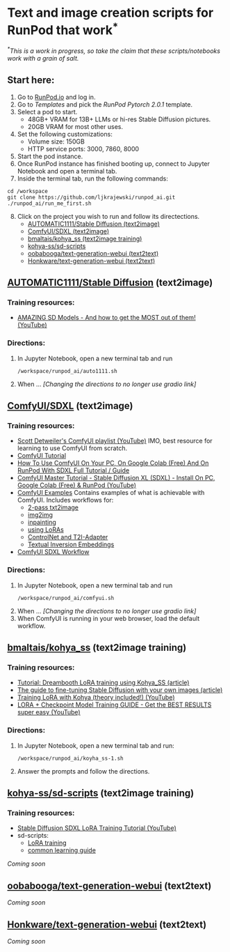 # Text and image creation scripts for RunPod that work<sup>*</sup>
_<sup>*</sup>This is a work in progress, so take the claim that these scripts/notebooks work with a grain of salt._
## Start here:
1. Go to [RunPod.io](https://runpod.io) and log in.
2. Go to _Templates_ and pick the _RunPod Pytorch 2.0.1_ template.
3. Select a pod to start.  
    - 48GB+ VRAM for 13B+ LLMs or hi-res Stable Diffusion pictures.
    - 20GB VRAM for most other uses.
4. Set the following customizations:
   - Volume size: 150GB
   - HTTP service ports: 3000, 7860, 8000
5. Start the pod instance.
6. Once RunPod instance has finished booting up, connect to Jupyter Notebook and open a terminal tab.
7. Inside the terminal tab, run the following commands:
```
cd /workspace
git clone https://github.com/ljkrajewski/runpod_ai.git
./runpod_ai/run_me_first.sh
```
8. Click on the project you wish to run and follow its directections.
    - [AUTOMATIC1111/Stable Diffusion (text2image)](#automatic1111stable-diffusion-text2image)
    - [ComfyUI/SDXL (text2image)](#comfyuisdxl-text2image)
    - [bmaltais/kohya_ss (text2image training)](#bmaltaiskohya_ss-text2image-training)
    - [kohya-ss/sd-scripts](#kohya-sssd-scripts-text2image-training)
    - [oobabooga/text-generation-webui (text2text)](#oobaboogatext-generation-webui-text2text)
    - [Honkware/text-generation-webui (text2text)](#honkwaretext-generation-webui-text2text)
## [AUTOMATIC1111/Stable Diffusion](https://github.com/AUTOMATIC1111/stable-diffusion-webui) (text2image)
### Training resources:
- [AMAZING SD Models - And how to get the MOST out of them! (YouTube)](https://www.youtube.com/watch?v=ezNDCWhv4pQ)
### Directions:
1. In Jupyter Notebook, open a new terminal tab and run
   ```
   /workspace/runpod_ai/auto1111.sh
   ```
2. When ... _[Changing the directions to no longer use gradio link]_
## [ComfyUI/SDXL](https://github.com/comfyanonymous/ComfyUI) (text2image)
### Training resources:
- [Scott Detweiler's ComfyUI playlist (YouTube)](https://www.youtube.com/playlist?list=PLIF38owJLhR1EGDY4kOnsEnMyolZgza1x)
IMO, best resource for learning to use ComfyUI from scratch.
- [ComfyUI Tutorial](https://comfyanonymous.github.io/ComfyUI_tutorial_vn/)
- [How To Use ComfyUI On Your PC, On Google Colab (Free) And On RunPod With SDXL Full Tutorial / Guide](https://github.com/FurkanGozukara/Stable-Diffusion/blob/main/Tutorials/How-To-Use-ComfyUI-On-Your-PC-On-RunPod-On-Colab-With-SDXL.md)
- [ComfyUI Master Tutorial - Stable Diffusion XL (SDXL) - Install On PC, Google Colab (Free) & RunPod (YouTube)](https://www.youtube.com/watch?v=FnMHbhvWUhE)
- [ComfyUI Examples](https://comfyanonymous.github.io/ComfyUI_examples/)
Contains examples of what is achievable with ComfyUI. Includes workflows for:
    - [2-pass txt2image](https://comfyanonymous.github.io/ComfyUI_examples/2_pass_txt2img/)
    - [img2img](https://comfyanonymous.github.io/ComfyUI_examples/img2img/)
    - [inpainting](https://comfyanonymous.github.io/ComfyUI_examples/inpaint/)
    - [using LoRAs](https://comfyanonymous.github.io/ComfyUI_examples/lora/)
    - [ControlNet and T2I-Adapter](https://comfyanonymous.github.io/ComfyUI_examples/controlnet/)
    - [Textual Inversion Embeddings](https://comfyanonymous.github.io/ComfyUI_examples/textual_inversion_embeddings/)
- [ComfyUI SDXL Workflow](https://www.patreon.com/posts/comfyui-workflow-86104919)
### Directions:
1. In Jupyter Notebook, open a new terminal tab and run
   ```
   /workspace/runpod_ai/comfyui.sh
   ```
2. When ... _[Changing the directions to no longer use gradio link]_
3. When ComfyUI is running in your web browser, load the default workflow.
## [bmaltais/kohya_ss](https://github.com/bmaltais/kohya_ss) (text2image training)
### Training resources:
- [Tutorial: Dreambooth LoRA training using Kohya_SS (article)](https://civitai.com/articles/391/tutorial-dreambooth-lora-training-using-kohyass)
- [The guide to fine-tuning Stable Diffusion with your own images (article)](https://tryolabs.com/blog/2022/10/25/the-guide-to-fine-tuning-stable-diffusion-with-your-own-images)
- [Training LoRA with Kohya (theory included!) (YouTube)](https://www.youtube.com/watch?v=xholR62Q2tY)
- [LORA + Checkpoint Model Training GUIDE - Get the BEST RESULTS super easy (YouTube)](https://www.youtube.com/watch?v=j-So4VYTL98)
### Directions:
1. In Jupyter Notebook, open a new terminal tab and run:
   ```
   /workspace/runpod_ai/koyha_ss-1.sh
   ```
2. Answer the prompts and follow the directions.
## [kohya-ss/sd-scripts](https://github.com/kohya-ss/sd-scripts/tree/sdxl) (text2image training)
### Training resources:
- [Stable Diffusion SDXL LoRA Training Tutorial (YouTube)](https://www.youtube.com/watch?v=iNwB98P3V0k)
- sd-scripts:
  - [LoRA training](https://github.com/darkstorm2150/sd-scripts/blob/main/docs/train_network_README-en.md)
  - [common learning guide](https://github.com/darkstorm2150/sd-scripts/blob/main/docs/train_README-en.md)  
  
_Coming soon_
## [oobabooga/text-generation-webui](https://github.com/oobabooga/text-generation-webui) (text2text)
_Coming soon_
## [Honkware/text-generation-webui](https://github.com/Honkware/text-generation-webui) (text2text)
_Coming soon_
